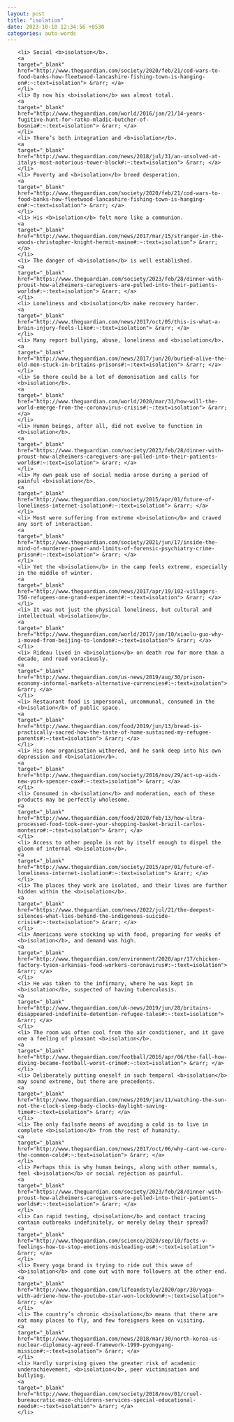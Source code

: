 ```yaml
---
layout: post
title: "isolation"
date: 2023-10-10 12:34:56 +0530
categories: auto-words
---
```

<ol>

    <li> Social <b>isolation</b>.
    <a 
    target="_blank" 
    href="http://www.theguardian.com/society/2020/feb/21/cod-wars-to-food-banks-how-fleetwood-lancashire-fishing-town-is-hanging-on#:~:text=isolation"> &rarr; </a>
    </li>
    <li> By now his <b>isolation</b> was almost total.
    <a 
    target="_blank" 
    href="http://www.theguardian.com/world/2016/jan/21/14-years-fugitive-hunt-for-ratko-mladic-butcher-of-bosnia#:~:text=isolation"> &rarr; </a>
    </li>
    <li> There’s both integration and <b>isolation</b>.
    <a 
    target="_blank" 
    href="http://www.theguardian.com/news/2018/jul/31/an-unsolved-at-italys-most-notorious-tower-block#:~:text=isolation"> &rarr; </a>
    </li>
    <li> Poverty and <b>isolation</b> breed desperation.
    <a 
    target="_blank" 
    href="http://www.theguardian.com/society/2020/feb/21/cod-wars-to-food-banks-how-fleetwood-lancashire-fishing-town-is-hanging-on#:~:text=isolation"> &rarr; </a>
    </li>
    <li> His <b>isolation</b> felt more like a communion.
    <a 
    target="_blank" 
    href="http://www.theguardian.com/news/2017/mar/15/stranger-in-the-woods-christopher-knight-hermit-maine#:~:text=isolation"> &rarr; </a>
    </li>
    <li> The danger of <b>isolation</b> is well established.
    <a 
    target="_blank" 
    href="https://www.theguardian.com/society/2023/feb/28/dinner-with-proust-how-alzheimers-caregivers-are-pulled-into-their-patients-worlds#:~:text=isolation"> &rarr; </a>
    </li>
    <li> Loneliness and <b>isolation</b> make recovery harder.
    <a 
    target="_blank" 
    href="http://www.theguardian.com/news/2017/oct/05/this-is-what-a-brain-injury-feels-like#:~:text=isolation"> &rarr; </a>
    </li>
    <li> Many report bullying, abuse, loneliness and <b>isolation</b>.
    <a 
    target="_blank" 
    href="http://www.theguardian.com/news/2017/jun/20/buried-alive-the-old-men-stuck-in-britains-prisons#:~:text=isolation"> &rarr; </a>
    </li>
    <li> So there could be a lot of demonisation and calls for <b>isolation</b>.
    <a 
    target="_blank" 
    href="http://www.theguardian.com/world/2020/mar/31/how-will-the-world-emerge-from-the-coronavirus-crisis#:~:text=isolation"> &rarr; </a>
    </li>
    <li> Human beings, after all, did not evolve to function in <b>isolation</b>.
    <a 
    target="_blank" 
    href="https://www.theguardian.com/society/2023/feb/28/dinner-with-proust-how-alzheimers-caregivers-are-pulled-into-their-patients-worlds#:~:text=isolation"> &rarr; </a>
    </li>
    <li> My own peak use of social media arose during a period of painful <b>isolation</b>.
    <a 
    target="_blank" 
    href="http://www.theguardian.com/society/2015/apr/01/future-of-loneliness-internet-isolation#:~:text=isolation"> &rarr; </a>
    </li>
    <li> Most were suffering from extreme <b>isolation</b> and craved any sort of interaction.
    <a 
    target="_blank" 
    href="http://www.theguardian.com/society/2021/jun/17/inside-the-mind-of-murderer-power-and-limits-of-forensic-psychiatry-crime-prison#:~:text=isolation"> &rarr; </a>
    </li>
    <li> Yet the <b>isolation</b> in the camp feels extreme, especially in the middle of winter.
    <a 
    target="_blank" 
    href="http://www.theguardian.com/news/2017/apr/19/102-villagers-750-refugees-one-grand-experiment#:~:text=isolation"> &rarr; </a>
    </li>
    <li> It was not just the physical loneliness, but cultural and intellectual <b>isolation</b>.
    <a 
    target="_blank" 
    href="http://www.theguardian.com/world/2017/jan/10/xiaolu-guo-why-i-moved-from-beijing-to-london#:~:text=isolation"> &rarr; </a>
    </li>
    <li> Rideau lived in <b>isolation</b> on death row for more than a decade, and read voraciously.
    <a 
    target="_blank" 
    href="http://www.theguardian.com/us-news/2019/aug/30/prison-economy-informal-markets-alternative-currencies#:~:text=isolation"> &rarr; </a>
    </li>
    <li> Restaurant food is impersonal, uncommunal, consumed in the <b>isolation</b> of public space.
    <a 
    target="_blank" 
    href="http://www.theguardian.com/food/2019/jun/13/bread-is-practically-sacred-how-the-taste-of-home-sustained-my-refugee-parents#:~:text=isolation"> &rarr; </a>
    </li>
    <li> His new organisation withered, and he sank deep into his own depression and <b>isolation</b>.
    <a 
    target="_blank" 
    href="http://www.theguardian.com/society/2016/nov/29/act-up-aids-new-york-spencer-cox#:~:text=isolation"> &rarr; </a>
    </li>
    <li> Consumed in <b>isolation</b> and moderation, each of these products may be perfectly wholesome.
    <a 
    target="_blank" 
    href="http://www.theguardian.com/food/2020/feb/13/how-ultra-processed-food-took-over-your-shopping-basket-brazil-carlos-monteiro#:~:text=isolation"> &rarr; </a>
    </li>
    <li> Access to other people is not by itself enough to dispel the gloom of internal <b>isolation</b>.
    <a 
    target="_blank" 
    href="http://www.theguardian.com/society/2015/apr/01/future-of-loneliness-internet-isolation#:~:text=isolation"> &rarr; </a>
    </li>
    <li> The places they work are isolated, and their lives are further hidden within the <b>isolation</b>.
    <a 
    target="_blank" 
    href="https://www.theguardian.com/news/2022/jul/21/the-deepest-silences-what-lies-behind-the-indigenous-suicide-crisis#:~:text=isolation"> &rarr; </a>
    </li>
    <li> Americans were stocking up with food, preparing for weeks of <b>isolation</b>, and demand was high.
    <a 
    target="_blank" 
    href="http://www.theguardian.com/environment/2020/apr/17/chicken-factory-tyson-arkansas-food-workers-coronavirus#:~:text=isolation"> &rarr; </a>
    </li>
    <li> He was taken to the infirmary, where he was kept in <b>isolation</b>, suspected of having tuberculosis.
    <a 
    target="_blank" 
    href="http://www.theguardian.com/uk-news/2019/jun/28/britains-disappeared-indefinite-detention-refugee-tales#:~:text=isolation"> &rarr; </a>
    </li>
    <li> The room was often cool from the air conditioner, and it gave one a feeling of pleasant <b>isolation</b>.
    <a 
    target="_blank" 
    href="http://www.theguardian.com/football/2016/apr/06/the-fall-how-diving-became-football-worst-crime#:~:text=isolation"> &rarr; </a>
    </li>
    <li> Deliberately putting oneself in such temporal <b>isolation</b> may sound extreme, but there are precedents.
    <a 
    target="_blank" 
    href="http://www.theguardian.com/news/2019/jan/11/watching-the-sun-not-the-clock-sleep-body-clocks-daylight-saving-time#:~:text=isolation"> &rarr; </a>
    </li>
    <li> The only failsafe means of avoiding a cold is to live in complete <b>isolation</b> from the rest of humanity.
    <a 
    target="_blank" 
    href="http://www.theguardian.com/news/2017/oct/06/why-cant-we-cure-the-common-cold#:~:text=isolation"> &rarr; </a>
    </li>
    <li> Perhaps this is why human beings, along with other mammals, feel <b>isolation</b> or social rejection as painful.
    <a 
    target="_blank" 
    href="https://www.theguardian.com/society/2023/feb/28/dinner-with-proust-how-alzheimers-caregivers-are-pulled-into-their-patients-worlds#:~:text=isolation"> &rarr; </a>
    </li>
    <li> Can rapid testing, <b>isolation</b> and contact tracing contain outbreaks indefinitely, or merely delay their spread?
    <a 
    target="_blank" 
    href="http://www.theguardian.com/science/2020/sep/10/facts-v-feelings-how-to-stop-emotions-misleading-us#:~:text=isolation"> &rarr; </a>
    </li>
    <li> Every yoga brand is trying to ride out this wave of <b>isolation</b> and come out with more followers at the other end.
    <a 
    target="_blank" 
    href="http://www.theguardian.com/lifeandstyle/2020/apr/30/yoga-with-adriene-how-the-youtube-star-won-lockdown#:~:text=isolation"> &rarr; </a>
    </li>
    <li> The country’s chronic <b>isolation</b> means that there are not many places to fly, and few foreigners keen on visiting.
    <a 
    target="_blank" 
    href="http://www.theguardian.com/news/2018/mar/30/north-korea-us-nuclear-diplomacy-agreed-framework-1999-pyongyang-mission#:~:text=isolation"> &rarr; </a>
    </li>
    <li> Hardly surprising given the greater risk of academic underachievement, <b>isolation</b>, peer victimisation and bullying.
    <a 
    target="_blank" 
    href="http://www.theguardian.com/society/2018/nov/01/cruel-bureaucratic-maze-childrens-services-special-educational-needs#:~:text=isolation"> &rarr; </a>
    </li>